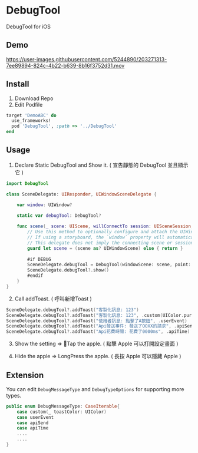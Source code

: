 # DebugTool

DebugTool for iOS

## Demo

https://user-images.githubusercontent.com/5244890/203271313-7ee89894-824c-4b22-b639-8b16f3752d31.mov

## Install

1. Download Repo 
2. Edit Podfile

```ruby
target 'DemoABC' do
  use_frameworks!
  pod 'DebugTool', :path => '../DebugTool'
end
```

## Usage

1. Declare Static DebugTool and Show it. ( 宣告靜態的 DebugTool 並且顯示它 )

```swift
import DebugTool

class SceneDelegate: UIResponder, UIWindowSceneDelegate {

    var window: UIWindow?

    static var debugTool: DebugTool?
    
    func scene(_ scene: UIScene, willConnectTo session: UISceneSession, options connectionOptions: UIScene.ConnectionOptions) {
        // Use this method to optionally configure and attach the UIWindow `window` to the provided UIWindowScene `scene`.
        // If using a storyboard, the `window` property will automatically be initialized and attached to the scene.
        // This delegate does not imply the connecting scene or session are new (see `application:configurationForConnectingSceneSession` instead).
        guard let scene = (scene as? UIWindowScene) else { return }
        
        #if DEBUG
        SceneDelegate.debugTool = DebugTool(windowScene: scene, point: CGPoint(x: 100, y: 100))
        SceneDelegate.debugTool?.show()
        #endif
    }
}
```

2. Call addToast. ( 呼叫新增Toast )

```swift
SceneDelegate.debugTool?.addToast("客製化訊息: 123")
SceneDelegate.debugTool?.addToast("客製化訊息: 123", .custom(UIColor.purple))
SceneDelegate.debugTool?.addToast("使用者訊息: 點擊了A按鈕", .userEvent)
SceneDelegate.debugTool?.addToast("Api發送事件: 發送了OOXX的請求", .apiSend)
SceneDelegate.debugTool?.addToast("Api花費時間: 花費了0000ms", .apiTime)
```

3. Show the setting => Tap the apple. ( 點擊 Apple 可以打開設定畫面 )

4. Hide the apple => LongPress the apple. ( 長按 Apple 可以隱藏 Apple )

## Extension

You can edit `DebugMessageType` and `DebugTypeOptions` for supporting more types.

```swift
public enum DebugMessageType: CaseIterable{
    case custom(_ toastColor: UIColor)
    case userEvent
    case apiSend
    case apiTime
    ....
    ....
}
```
